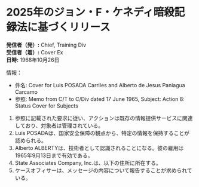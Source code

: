 # 2025年のジョン・F・ケネディ暗殺記録法に基づくリリース

**発信者（発）:** Chief, Training Div  
**受信者（着）:** Cover Ex  
**日時:** 1968年10月26日

情報：
- 件名: Cover for Luis POSADA Carriles and Alberto de Jesus Paniagua Carcamo
- 参照: Memo from C/T to C/Div dated 17 June 1965, Subject: Action 8: Status Cover for Subjects

1. 参照に記載された要求に従い、アクションは既存の情報提供サービスに関連しており、対象者は管理されている。
2. Luis POSADAは、国家安全保障の観点から、特定の情報を保持することが認められる。
3. Alberto ALBERTYは、技術者として認識されることになる。彼の雇用は1965年9月13日まで有効である。
4. State Associates Company, Inc.は、以下の住所に所在する。
5. ケースオフィサーは、メッセージの内容について報告することが求められている。